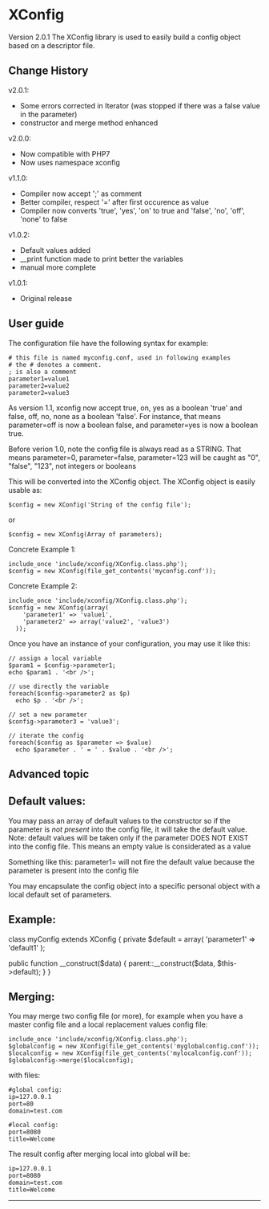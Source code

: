 XConfig
=======

Version 2.0.1
The XConfig library is used to easily build a config object based on a descriptor file.

Change History
--------------

v2.0.1:
- Some errors corrected in Iterator (was stopped if there was a false value in the parameter)
- constructor and merge method enhanced

v2.0.0:
- Now compatible with PHP7
- Now uses namespace xconfig

v1.1.0:
- Compiler now accept ';' as comment
- Better compiler, respect '=' after first occurence as value
- Compiler now converts 'true', 'yes', 'on' to true and 'false', 'no', 'off', 'none' to false

v1.0.2:
- Default values added
- __print function made to print better the variables
- manual more complete

v1.0.1:
- Original release

User guide
----------

The configuration file have the following syntax for example:

```
# this file is named myconfig.conf, used in following examples
# the # denotes a comment.
; is also a comment
parameter1=value1
parameter2=value2
parameter2=value3
```

As version 1.1, xconfig now accept true, on, yes as a boolean 'true' and false, off, no, none as a boolean 'false'.
For instance, that means parameter=off is now a boolean false, and parameter=yes is now a boolean true.

Before verion 1.0, note the config file is always read as a STRING.
That means parameter=0, parameter=false, parameter=123
will be caught as "0", "false", "123", not integers or booleans

This will be converted into the XConfig object.
The XConfig object is easily usable as:
```
$config = new XConfig('String of the config file');
```
or
```
$config = new XConfig(Array of parameters);
```
Concrete Example 1:
```
include_once 'include/xconfig/XConfig.class.php');
$config = new XConfig(file_get_contents('myconfig.conf'));
```
Concrete Example 2:
```
include_once 'include/xconfig/XConfig.class.php');
$config = new XConfig(array(
    'parameter1' => 'value1',
    'parameter2' => array('value2', 'value3')
  ));
```
Once you have an instance of your configuration, you may use it like this:
```
// assign a local variable
$param1 = $config->parameter1;
echo $param1 . '<br />';

// use directly the variable
foreach($config->parameter2 as $p)
  echo $p . '<br />';

// set a new parameter
$config->parameter3 = 'value3';

// iterate the config
foreach($config as $parameter => $value)
  echo $parameter . ' = ' . $value . '<br />';
```  

Advanced topic
--------------

Default values:
---------------

You may pass an array of default values to the constructor so if the parameter is *not present* into the config file, it will take the default value.
Note: default values will be taken only if the parameter DOES NOT EXIST into the config file. This means an empty value is considerated as a value

Something like this:
parameter1=
will not fire the default value because the parameter is present into the config file

You may encapsulate the config object into a specific personal object with a local default set of parameters. 

Example:
--------

class myConfig extends XConfig
{
  private $default = array(
    'parameter1' => 'default1'
  );
  
  public function __construct($data)
  {
    parent::__construct($data, $this->default);
  }
}

Merging:
--------

You may merge two config file (or more), for example when you have a master config file and a local replacement values config file:
```
include_once 'include/xconfig/XConfig.class.php');
$globalconfig = new XConfig(file_get_contents('myglobalconfig.conf'));
$localconfig = new XConfig(file_get_contents('mylocalconfig.conf'));
$globalconfig->merge($localconfig);
```
with files:
```
#global config:
ip=127.0.0.1
port=80
domain=test.com
```
```
#local config:
port=8080
title=Welcome
```

The result config after merging local into global will be:
```
ip=127.0.0.1
port=8080
domain=test.com
title=Welcome
```

---
